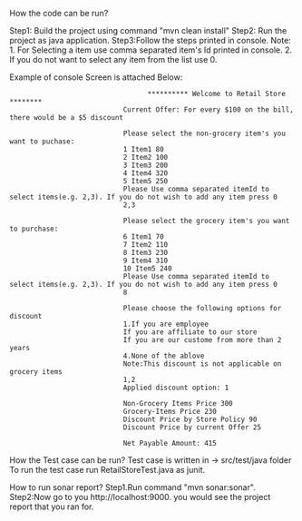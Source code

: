 How the code can be run?

Step1: Build the project using command "mvn clean install"
Step2: Run the project as java application.
Step3:Follow the steps printed in console.
Note: 1. For Selecting a item use comma separated item's Id printed in console.
      2. If you do not want to select any item from the list use 0.
      
      
 Example of console Screen is attached Below:
      
								      ********** Welcome to Retail Store ********
								Current Offer: For every $100 on the bill, there would be a $5 discount 
								
								Please select the non-grocery item's you want to puchase:
								1 Item1 80
								2 Item2 100
								3 Item3 200
								4 Item4 320
								5 Item5 250
								Please Use comma separated itemId to select items(e.g. 2,3). If you do not wish to add any item press 0
								2,3
								
								Please select the grocery item's you want to purchase:
								6 Item1 70
								7 Item2 110
								8 Item3 230
								9 Item4 310
								10 Item5 240
								Please Use comma separated itemId to select items(e.g. 2,3). If you do not wish to add any item press 0
								8
								
								Please choose the following options for discount
								1.If you are employee
								If you are affiliate to our store
								If you are our custome from more than 2 years
								4.None of the ablove
								Note:This discount is not applicable on grocery items
								1,2
								Applied discount option: 1
								
								Non-Grocery Items Price 300
								Grocery-Items Price 230
								Discount Price by Store Policy 90
								Discount Price by current Offer 25
								
								Net Payable Amount: 415


How the Test case can be run?
Test case is written in  -> src/test/java folder
To run the test case run RetailStoreTest.java as junit.


How to run sonar report?
Step1.Run command "mvn sonar:sonar".
Step2:Now go to you http://localhost:9000. you would see the project report that you ran for.
      